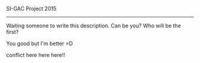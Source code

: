 SI-GAC Project 2015
________________________________________________

Waiting someone to write this description. Can be you?
Who will be the first?

You good but I'm better =D

conflict here here here!!